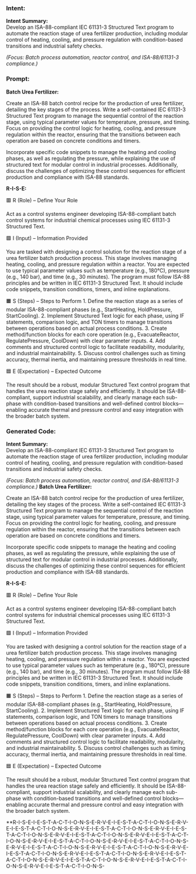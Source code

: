 ### Intent:
**Intent Summary:**  
Develop an ISA-88-compliant IEC 61131-3 Structured Text program to automate the reaction stage of urea fertilizer production, including modular control of heating, cooling, and pressure regulation with condition-based transitions and industrial safety checks.  

*(Focus: Batch process automation, reactor control, and ISA-88/61131-3 compliance.)*

### Prompt:
**Batch Urea Fertilizer:**

Create an ISA-88 batch control recipe for the production of urea fertilizer, detailing the key stages of the process. Write a self-contained IEC 61131-3 Structured Text program to manage the sequential control of the reaction stage, using typical parameter values for temperature, pressure, and timing. Focus on providing the control logic for heating, cooling, and pressure regulation within the reactor, ensuring that the transitions between each operation are based on concrete conditions and timers.

Incorporate specific code snippets to manage the heating and cooling phases, as well as regulating the pressure, while explaining the use of structured text for modular control in industrial processes. Additionally, discuss the challenges of optimizing these control sequences for efficient production and compliance with ISA-88 standards.

**R-I-S-E:**

🟥 R (Role) – Define Your Role

Act as a control systems engineer developing ISA-88-compliant batch control systems for industrial chemical processes using IEC 61131-3 Structured Text.

🟩 I (Input) – Information Provided

You are tasked with designing a control solution for the reaction stage of a urea fertilizer batch production process. This stage involves managing heating, cooling, and pressure regulation within a reactor. You are expected to use typical parameter values such as temperature (e.g., 180°C), pressure (e.g., 140 bar), and time (e.g., 30 minutes). The program must follow ISA-88 principles and be written in IEC 61131-3 Structured Text. It should include code snippets, transition conditions, timers, and inline explanations.

🟧 S (Steps) – Steps to Perform
	1.	Define the reaction stage as a series of modular ISA-88-compliant phases (e.g., StartHeating, HoldPressure, StartCooling).
	2.	Implement Structured Text logic for each phase, using IF statements, comparison logic, and TON timers to manage transitions between operations based on actual process conditions.
	3.	Create method/function blocks for each core operation (e.g., EvacuateReactor, RegulatePressure, CoolDown) with clear parameter inputs.
	4.	Add comments and structured control logic to facilitate readability, modularity, and industrial maintainability.
	5.	Discuss control challenges such as timing accuracy, thermal inertia, and maintaining pressure thresholds in real time.

🟦 E (Expectation) – Expected Outcome

The result should be a robust, modular Structured Text control program that handles the urea reaction stage safely and efficiently. It should be ISA-88-compliant, support industrial scalability, and clearly manage each sub-phase with condition-based transitions and well-defined control blocks—enabling accurate thermal and pressure control and easy integration with the broader batch system.

### Generated Code:
**Intent Summary:**  
Develop an ISA-88-compliant IEC 61131-3 Structured Text program to automate the reaction stage of urea fertilizer production, including modular control of heating, cooling, and pressure regulation with condition-based transitions and industrial safety checks.  

*(Focus: Batch process automation, reactor control, and ISA-88/61131-3 compliance.)*
**Batch Urea Fertilizer:**

Create an ISA-88 batch control recipe for the production of urea fertilizer, detailing the key stages of the process. Write a self-contained IEC 61131-3 Structured Text program to manage the sequential control of the reaction stage, using typical parameter values for temperature, pressure, and timing. Focus on providing the control logic for heating, cooling, and pressure regulation within the reactor, ensuring that the transitions between each operation are based on concrete conditions and timers.

Incorporate specific code snippets to manage the heating and cooling phases, as well as regulating the pressure, while explaining the use of structured text for modular control in industrial processes. Additionally, discuss the challenges of optimizing these control sequences for efficient production and compliance with ISA-88 standards.

**R-I-S-E:**

🟥 R (Role) – Define Your Role

Act as a control systems engineer developing ISA-88-compliant batch control systems for industrial chemical processes using IEC 61131-3 Structured Text.

🟩 I (Input) – Information Provided

You are tasked with designing a control solution for the reaction stage of a urea fertilizer batch production process. This stage involves managing heating, cooling, and pressure regulation within a reactor. You are expected to use typical parameter values such as temperature (e.g., 180°C), pressure (e.g., 140 bar), and time (e.g., 30 minutes). The program must follow ISA-88 principles and be written in IEC 61131-3 Structured Text. It should include code snippets, transition conditions, timers, and inline explanations.

🟧 S (Steps) – Steps to Perform
	1.	Define the reaction stage as a series of modular ISA-88-compliant phases (e.g., StartHeating, HoldPressure, StartCooling).
	2.	Implement Structured Text logic for each phase, using IF statements, comparison logic, and TON timers to manage transitions between operations based on actual process conditions.
	3.	Create method/function blocks for each core operation (e.g., EvacuateReactor, RegulatePressure, CoolDown) with clear parameter inputs.
	4.	Add comments and structured control logic to facilitate readability, modularity, and industrial maintainability.
	5.	Discuss control challenges such as timing accuracy, thermal inertia, and maintaining pressure thresholds in real time.

🟦 E (Expectation) – Expected Outcome

The result should be a robust, modular Structured Text control program that handles the urea reaction stage safely and efficiently. It should be ISA-88-compliant, support industrial scalability, and clearly manage each sub-phase with condition-based transitions and well-defined control blocks—enabling accurate thermal and pressure control and easy integration with the broader batch system.

**R-I-S-E-I-E-S-T-A-C-T-I-O-N-S-E-R-V-E-I-E-S-T-A-C-T-I-O-N-S-E-R-V-E-I-E-S-T-A-C-T-I-O-N-S-E-R-V-E-I-E-S-T-A-C-T-I-O-N-S-E-R-V-E-I-E-S-T-A-C-T-I-O-N-S-E-R-V-E-I-E-S-T-A-C-T-I-O-N-S-E-R-V-E-I-E-S-T-A-C-T-I-O-N-S-E-R-V-E-I-E-S-T-A-C-T-I-O-N-S-E-R-V-E-I-E-S-T-A-C-T-I-O-N-S-E-R-V-E-I-E-S-T-A-C-T-I-O-N-S-E-R-V-E-I-E-S-T-A-C-T-I-O-N-S-E-R-V-E-I-E-S-T-A-C-T-I-O-N-S-E-R-V-E-I-E-S-T-A-C-T-I-O-N-S-E-R-V-E-I-E-S-T-A-C-T-I-O-N-S-E-R-V-E-I-E-S-T-A-C-T-I-O-N-S-E-R-V-E-I-E-S-T-A-C-T-I-O-N-S-E-R-V-E-I-E-S-T-A-C-T-I-O-N-S-
